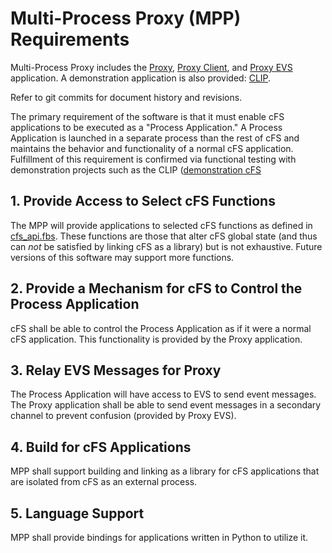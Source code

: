 # Multi-Process Proxy (MPP) Requirements

Multi-Process Proxy includes the [Proxy](https://aetd-git.gsfc.nasa.gov/cFS_lab/proxy), [Proxy Client](https://aetd-git.gsfc.nasa.gov/cFS_lab/proxy_client), and [Proxy EVS](https://aetd-git.gsfc.nasa.gov/cFS_lab/proxy_evs) application.
A demonstration application is also provided: [CLIP](https://aetd-git.gsfc.nasa.gov/cFS_lab/clip).

Refer to git commits for document history and revisions.

The primary requirement of the software is that it must enable cFS applications to be executed as a "Process Application."
A Process Application is launched in a separate process than the rest of cFS and maintains the behavior and functionality of a normal cFS application.
Fulfillment of this requirement is confirmed via functional testing with demonstration projects such as the CLIP ([demonstration cFS](https://aetd-git.gsfc.nasa.gov/cFS_lab/cfs_mps/-/tree/clip_demo)

## 1. Provide Access to Select cFS Functions

The MPP will provide applications to selected cFS functions as defined in [cfs_api.fbs](https://aetd-git.gsfc.nasa.gov/cFS_lab/proxy_client/-/blob/master/interface/cfs_api.fbs).
These functions are those that alter cFS global state (and thus can _not_ be satisfied by linking cFS as a library) but is not exhaustive.
Future versions of this software may support more functions. 

## 2. Provide a Mechanism for cFS to Control the Process Application

cFS shall be able to control the Process Application as if it were a normal cFS application.
This functionality is provided by the Proxy application.

## 3. Relay EVS Messages for Proxy

The Process Application will have access to EVS to send event messages.
The Proxy application shall be able to send event messages in a secondary channel to prevent confusion (provided by Proxy EVS).

## 4. Build for cFS Applications

MPP shall support building and linking as a library for cFS applications that are isolated from cFS as an external process.

## 5. Language Support

MPP shall provide bindings for applications written in Python to utilize it.
